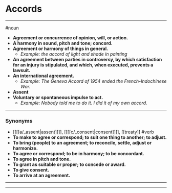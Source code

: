 # Accords
---
#noun
- **Agreement or concurrence of opinion, will, or action.**
- **A harmony in sound, pitch and tone; concord.**
- **Agreement or harmony of things in general.**
	- _Example: the accord of light and shade in painting_
- **An agreement between parties in controversy, by which satisfaction for an injury is stipulated, and which, when executed, prevents a lawsuit.**
- **An international agreement.**
	- _Example: The Geneva Accord of 1954 ended the French-Indochinese War._
- **Assent**
- **Voluntary or spontaneous impulse to act.**
	- _Example: Nobody told me to do it. I did it of my own accord._
---
### Synonyms
- [[[[a/_assent|assent]]]], [[[[c/_consent|consent]]]], [[treaty]]
#verb
- **To make to agree or correspond; to suit one thing to another; to adjust.**
- **To bring (people) to an agreement; to reconcile, settle, adjust or harmonize.**
- **To agree or correspond; to be in harmony; to be concordant.**
- **To agree in pitch and tone.**
- **To grant as suitable or proper; to concede or award.**
- **To give consent.**
- **To arrive at an agreement.**
---
---
